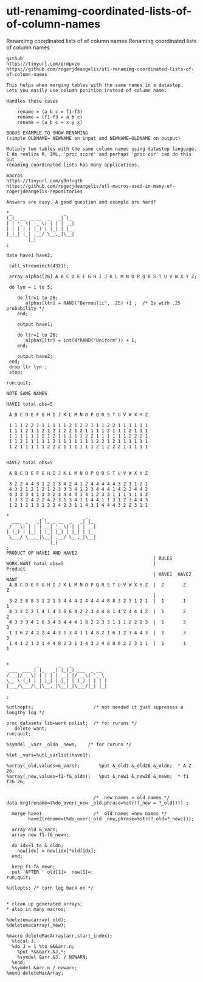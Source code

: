 # utl-renamimg-coordinated-lists-of-of-column-names
Renamimg coordinated lists of of column names
    Renaming coordinated lists of column names                                                               
                                                                                                             
    github                                                                                                   
    https://tinyurl.com/qrmpxzo                                                                              
    https://github.com/rogerjdeangelis/utl-renamimg-coordinated-lists-of-of-column-names                     
                                                                                                             
    This helps when merging tables with the same names in a datastep.                                        
    Lets you easily use column position instead of column name.                                              
                                                                                                             
    Handles these cases                                                                                      
                                                                                                             
        rename = (a b c = f1-f3)                                                                             
        rename = (f1-f3 = a b c)                                                                             
        rename = (a b c = x y x)                                                                             
                                                                                                             
    BOGUS EXAMPLE TO SHOW RENAMING                                                                           
    (simple OLDNAME= NEWNAME on input and NEWNAME=OLDNAME on output)                                         
                                                                                                             
    Mutiply two tables with the same column names using datastep language.                                   
    I do realize R, IML, 'proc score' and perhaps 'proc cor' can do this but                                 
    renaming coordinated lists has many applications.                                                        
                                                                                                             
    macros                                                                                                   
    https://tinyurl.com/y9nfugth                                                                             
    https://github.com/rogerjdeangelis/utl-macros-used-in-many-of-rogerjdeangelis-repositories               
                                                                                                             
    Answers are easy. A good question and example are hard?                                                  
                                                                                                             
    *_                   _                                                                                   
    (_)_ __  _ __  _   _| |_                                                                                 
    | | '_ \| '_ \| | | | __|                                                                                
    | | | | | |_) | |_| | |_                                                                                 
    |_|_| |_| .__/ \__,_|\__|                                                                                
            |_|                                                                                              
    ;                                                                                                        
                                                                                                             
    data have1 have2;                                                                                        
                                                                                                             
     call streaminit(4321);                                                                                  
                                                                                                             
     array alphas[26] A B C D E F G H I J K L M N O P Q R S T U V W X Y Z;                                   
                                                                                                             
     do lyn = 1 to 5;                                                                                        
                                                                                                             
        do ltr=1 to 26;                                                                                      
           alphas[ltr] = RAND("Bernoulli", .25) +1 ;  /* 1s with .25 probability */                          
        end;                                                                                                 
                                                                                                             
        output have1;                                                                                        
                                                                                                             
        do ltr=1 to 26;                                                                                      
           alphas[ltr] = int(4*RAND("Uniform")) + 1;                                                         
        end;                                                                                                 
                                                                                                             
        output have2;                                                                                        
     end;                                                                                                    
     drop ltr lyn ;                                                                                          
     stop;                                                                                                   
                                                                                                             
    run;quit;                                                                                                
                                                                                                             
    NOTE SAME NAMES                                                                                          
                                                                                                             
    HAVE1 total obs=5                                                                                        
                                                                                                             
     A B C D E F G H I J K L M N O P Q R S T U V W X Y Z                                                     
                                                                                                             
     1 1 1 2 2 1 1 1 1 1 1 2 1 2 2 1 1 1 2 2 1 1 1 1 1 1                                                     
     1 1 1 2 1 1 2 1 2 1 2 2 1 2 1 1 1 1 2 1 1 1 2 1 1 1                                                     
     1 1 1 1 1 1 2 1 2 1 1 1 1 1 2 2 1 1 1 1 1 1 2 2 2 1                                                     
     1 1 2 1 1 1 1 1 2 1 1 1 1 1 1 1 2 2 1 2 1 1 1 1 1 1                                                     
     1 2 1 1 1 1 1 2 2 2 1 1 1 1 1 1 2 1 2 2 2 1 1 1 1 1                                                     
                                                                                                             
                                                                                                             
    HAVE2 total obs=5                                                                                        
                                                                                                             
     A B C D E F G H I J K L M N O P Q R S T U V W X Y Z                                                     
                                                                                                             
     3 2 2 4 4 3 1 2 1 3 4 2 4 1 2 4 4 4 4 4 3 2 3 1 2 1                                                     
     4 3 2 1 2 1 2 1 2 3 3 3 4 1 2 3 4 4 4 1 4 2 2 4 4 2                                                     
     4 3 3 3 4 1 3 3 2 3 4 4 4 1 4 1 2 3 3 1 1 1 1 1 1 3                                                     
     1 3 3 2 4 2 2 4 2 3 1 3 4 1 1 4 4 1 1 3 1 2 3 4 4 3                                                     
     1 2 1 2 1 3 1 2 2 4 2 3 1 1 4 3 1 4 4 4 3 2 2 3 1 1                                                     
                                                                                                             
    *            _               _                                                                           
      ___  _   _| |_ _ __  _   _| |_                                                                         
     / _ \| | | | __| '_ \| | | | __|                                                                        
    | (_) | |_| | |_| |_) | |_| | |_                                                                         
     \___/ \__,_|\__| .__/ \__,_|\__|                                                                        
                    |_|                                                                                      
    ;                                                                                                        
    PRODUCT OF HAVE1 AND HAVE2                                                                               
                                                          | RULES                                            
    WORK.WANT total obs=5                                 |              Product                             
                                                          | HAVE1  HAVE2  WANT                               
     A B C D E F G H I J K L M N O P Q R S T U V W X Y Z  |  Z       Z     Z                                 
                                                          |                                                  
     3 2 2 8 8 3 1 2 1 3 4 4 4 2 4 4 4 4 8 8 3 2 3 1 2 1  |  1       1     1                                 
     4 3 2 2 2 1 4 1 4 3 6 6 4 2 2 3 4 4 8 1 4 2 4 4 4 2  |  1       2     2                                 
     4 3 3 3 4 1 6 3 4 3 4 4 4 1 8 2 2 3 3 1 1 1 2 2 2 3  |  1       3     3                                 
     1 3 6 2 4 2 2 4 4 3 1 3 4 1 1 4 8 2 1 6 1 2 3 4 4 3  |  1       3     3                                 
     1 4 1 2 1 3 1 4 4 8 2 3 1 1 4 3 2 4 8 8 6 2 2 3 1 1  |  1       1     1                                 
                                                                                                             
                                                                                                             
    *          _       _   _                                                                                 
     ___  ___ | |_   _| |_(_) ___  _ __                                                                      
    / __|/ _ \| | | | | __| |/ _ \| '_ \                                                                     
    \__ \ (_) | | |_| | |_| | (_) | | | |                                                                    
    |___/\___/|_|\__,_|\__|_|\___/|_| |_|                                                                    
                                                                                                             
    ;                                                                                                        
                                                                                                             
    %utlnopts;                      /* not needed it just supresses a lengthy log */                         
                                                                                                             
    proc datasets lib=work nolist;  /* for ruruns */                                                         
       delete want;                                                                                          
    run;quit;                                                                                                
                                                                                                             
    %symdel _vars _oldn _newn;    /* for ruruns */                                                           
                                                                                                             
    %let _vars=%utl_varlist(have1);                                                                          
                                                                                                             
    %array(_old,values=&_vars);       %put &_old1 &_old26 &_oldn;  * A Z 26;                                 
    %array(_new,values=f1-f&_oldn);   %put &_new1 &_new26 &_newn;  * f1 f26 26;                              
                                                                                                             
                                                                                                             
                                    /*  new names = old names */                                             
    data mrg(rename=(%do_over(_new _old,phrase=%str(?_new = ?_old)))) ;                                      
                                                                                                             
      merge have1                   /*  old names =new names */                                              
            have2(rename=(%do_over(_old _new,phrase=%str(?_old=?_new))));                                    
                                                                                                             
      array old &_vars;                                                                                      
      array new f1-f&_newn;                                                                                  
                                                                                                             
      do idx=1 to &_oldn;                                                                                    
        new[idx] = new[idx]*old[idx];                                                                        
      end;                                                                                                   
                                                                                                             
      keep f1-f&_newn;                                                                                       
      put 'AFTER ' old[1]=  new[1]=;                                                                         
    run;quit;                                                                                                
                                                                                                             
    %utlopts; /* turn log back on */                                                                         
                                                                                                             
                                                                                                             
    * clean up generated arrays;                                                                             
    * also in many macros;                                                                                   
                                                                                                             
    %deletemacarray(_old);                                                                                   
    %deletemacarray(_new);                                                                                   
                                                                                                             
    %macro deleteMacArray(arr,start_index);                                                                  
      %local J;                                                                                              
      %do J = 1 %to &&&arr.n;                                                                                
        %put *&&&arr.&J.*;                                                                                   
        %symdel &arr.&J. / NOWARN;                                                                           
      %end;                                                                                                  
      %symdel &arr.n / nowarn;                                                                               
    %mend deleteMacArray;                                                                                    
                                                                                                             
                                                                                                             
